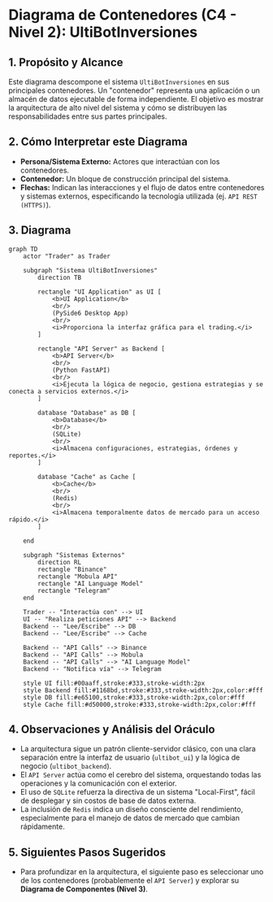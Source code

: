 # Diagrama de Contenedores (C4 - Nivel 2): UltiBotInversiones

## 1. Propósito y Alcance
Este diagrama descompone el sistema `UltiBotInversiones` en sus principales contenedores. Un "contenedor" representa una aplicación o un almacén de datos ejecutable de forma independiente. El objetivo es mostrar la arquitectura de alto nivel del sistema y cómo se distribuyen las responsabilidades entre sus partes principales.

## 2. Cómo Interpretar este Diagrama
- **Persona/Sistema Externo:** Actores que interactúan con los contenedores.
- **Contenedor:** Un bloque de construcción principal del sistema.
- **Flechas:** Indican las interacciones y el flujo de datos entre contenedores y sistemas externos, especificando la tecnología utilizada (ej. `API REST (HTTPS)`).

## 3. Diagrama

```mermaid
graph TD
    actor "Trader" as Trader

    subgraph "Sistema UltiBotInversiones"
        direction TB
        
        rectangle "UI Application" as UI [
            <b>UI Application</b>
            <br/>
            (PySide6 Desktop App)
            <br/>
            <i>Proporciona la interfaz gráfica para el trading.</i>
        ]

        rectangle "API Server" as Backend [
            <b>API Server</b>
            <br/>
            (Python FastAPI)
            <br/>
            <i>Ejecuta la lógica de negocio, gestiona estrategias y se conecta a servicios externos.</i>
        ]

        database "Database" as DB [
            <b>Database</b>
            <br/>
            (SQLite)
            <br/>
            <i>Almacena configuraciones, estrategias, órdenes y reportes.</i>
        ]
        
        database "Cache" as Cache [
            <b>Cache</b>
            <br/>
            (Redis)
            <br/>
            <i>Almacena temporalmente datos de mercado para un acceso rápido.</i>
        ]

    end

    subgraph "Sistemas Externos"
        direction RL
        rectangle "Binance"
        rectangle "Mobula API"
        rectangle "AI Language Model"
        rectangle "Telegram"
    end

    Trader -- "Interactúa con" --> UI
    UI -- "Realiza peticiones API" --> Backend
    Backend -- "Lee/Escribe" --> DB
    Backend -- "Lee/Escribe" --> Cache
    
    Backend -- "API Calls" --> Binance
    Backend -- "API Calls" --> Mobula
    Backend -- "API Calls" --> "AI Language Model"
    Backend -- "Notifica vía" --> Telegram

    style UI fill:#00aaff,stroke:#333,stroke-width:2px
    style Backend fill:#1168bd,stroke:#333,stroke-width:2px,color:#fff
    style DB fill:#e65100,stroke:#333,stroke-width:2px,color:#fff
    style Cache fill:#d50000,stroke:#333,stroke-width:2px,color:#fff
```

## 4. Observaciones y Análisis del Oráculo
- La arquitectura sigue un patrón cliente-servidor clásico, con una clara separación entre la interfaz de usuario (`ultibot_ui`) y la lógica de negocio (`ultibot_backend`).
- El `API Server` actúa como el cerebro del sistema, orquestando todas las operaciones y la comunicación con el exterior.
- El uso de `SQLite` refuerza la directiva de un sistema "Local-First", fácil de desplegar y sin costos de base de datos externa.
- La inclusión de `Redis` indica un diseño consciente del rendimiento, especialmente para el manejo de datos de mercado que cambian rápidamente.

## 5. Siguientes Pasos Sugeridos
- Para profundizar en la arquitectura, el siguiente paso es seleccionar uno de los contenedores (probablemente el `API Server`) y explorar su **Diagrama de Componentes (Nivel 3)**.
